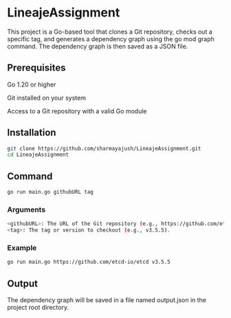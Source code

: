# LineajeAssignment
This project is a Go-based tool that clones a Git repository, checks out a specific tag, and generates a dependency graph using the go mod graph command. The dependency graph is then saved as a JSON file.

## Prerequisites
Go 1.20 or higher

Git installed on your system

Access to a Git repository with a valid Go module

## Installation

```bash
git clone https://github.com/sharmayajush/LineajeAssignment.git
cd LineajeAssignment
```

## Command
```bash
go run main.go githubURL tag
```
### Arguments
```bash
<githubURL>: The URL of the Git repository (e.g., https://github.com/etcd-io/etcd).
<tag>: The tag or version to checkout (e.g., v3.5.5).
```
### Example
```bash
go run main.go https://github.com/etcd-io/etcd v3.5.5
```
## Output

The dependency graph will be saved in a file named output.json in the project root directory.

